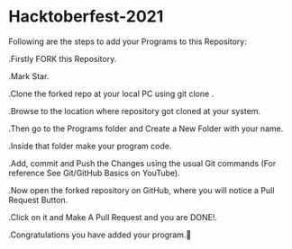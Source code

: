 # Hacktoberfest-2021

Following are the steps to add your Programs to this Repository:


  .Firstly FORK this Repository.
  
  .Mark Star.
  
  .Clone the forked repo at your local PC using git clone .
  
  .Browse to the location where repository got cloned at your system.
  
  .Then go to the Programs folder and Create a New Folder with your name.
  
  .Inside that folder make your program code.
  
  .Add, commit and Push the Changes using the usual Git commands (For reference See Git/GitHub Basics on YouTube).
  
  .Now open the forked repository on GitHub, where you will notice a Pull Request Button.
  
  .Click on it and Make A Pull Request and you are DONE!.
  
  .Congratulations you have added your program.🥳
